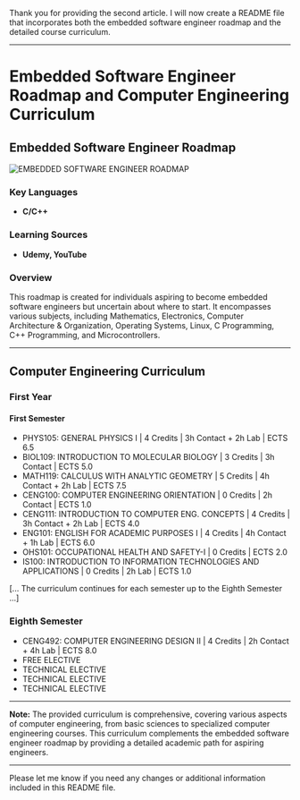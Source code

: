 Thank you for providing the second article. I will now create a README file that incorporates both the embedded software engineer roadmap and the detailed course curriculum.

---

# Embedded Software Engineer Roadmap and Computer Engineering Curriculum

## Embedded Software Engineer Roadmap

![EMBEDDED SOFTWARE ENGINEER ROADMAP](https://user-images.githubusercontent.com/65850970/195013064-c1f15975-7a1b-4a76-957e-dee7dc68a295.png)

### Key Languages
- **C/C++**

### Learning Sources
- **Udemy, YouTube**

### Overview
This roadmap is created for individuals aspiring to become embedded software engineers but uncertain about where to start. It encompasses various subjects, including Mathematics, Electronics, Computer Architecture & Organization, Operating Systems, Linux, C Programming, C++ Programming, and Microcontrollers.

---

## Computer Engineering Curriculum

### First Year

#### First Semester
- PHYS105: GENERAL PHYSICS I | 4 Credits | 3h Contact + 2h Lab | ECTS 6.5
- BIOL109: INTRODUCTION TO MOLECULAR BIOLOGY | 3 Credits | 3h Contact | ECTS 5.0
- MATH119: CALCULUS WITH ANALYTIC GEOMETRY | 5 Credits | 4h Contact + 2h Lab | ECTS 7.5
- CENG100: COMPUTER ENGINEERING ORIENTATION | 0 Credits | 2h Contact | ECTS 1.0
- CENG111: INTRODUCTION TO COMPUTER ENG. CONCEPTS | 4 Credits | 3h Contact + 2h Lab | ECTS 4.0
- ENG101: ENGLISH FOR ACADEMIC PURPOSES I | 4 Credits | 4h Contact + 1h Lab | ECTS 6.0
- OHS101: OCCUPATIONAL HEALTH AND SAFETY-I | 0 Credits | ECTS 2.0
- IS100: INTRODUCTION TO INFORMATION TECHNOLOGIES AND APPLICATIONS | 0 Credits | 2h Lab | ECTS 1.0

[... The curriculum continues for each semester up to the Eighth Semester ...]

### Eighth Semester
- CENG492: COMPUTER ENGINEERING DESIGN II | 4 Credits | 2h Contact + 4h Lab | ECTS 8.0
- FREE ELECTIVE
- TECHNICAL ELECTIVE
- TECHNICAL ELECTIVE
- TECHNICAL ELECTIVE

---

**Note:** The provided curriculum is comprehensive, covering various aspects of computer engineering, from basic sciences to specialized computer engineering courses. This curriculum complements the embedded software engineer roadmap by providing a detailed academic path for aspiring engineers.

---

Please let me know if you need any changes or additional information included in this README file.